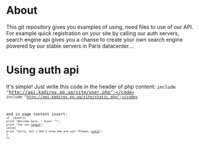 About
===
This git repository gives you examples of using, need files to use of our API.
For example quick registration on your site by calling our auth servers,
search engine api gives you a chanse to create your own search engine powered by our stable
servers in Paris datacenter....

Using auth api
===
It's simple! Just write this code in the header of php content:
<code>include "http://api.kadirov.pp.ua/site/user.php";</code>
<code>include "http://api.kadirov.pp.ua/site/static.php";</code>

and in page content insert:
<code><?php</code>
<code>if  ($user){</code>
<code>print "Welcome back, " $user "!";</code>
<code>print "You can <a href='http://api.kadirov.pp.ua/site/logout.php' target='_blank'>logout</a>";</code>
<code>}else{</code>
<code>print "Sorry, but i don't know who are you! Please, <a href='http://api.kadirov.pp.ua/site/login.php' target='_blank'>Login</a>";</code>
<code>}</code>
<code>?></code>
